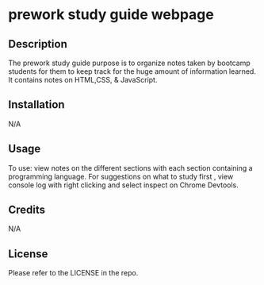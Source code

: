 # prework study guide webpage


## Description
The prework study guide purpose is to organize notes taken by bootcamp students for them to keep track for the huge amount of information learned. It contains notes on HTML,CSS, & JavaScript.


## Installation

N/A

## Usage
To use: view notes on the different sections with each section containing a programming language. For suggestions on what to study first , view console log with right clicking and select inspect on Chrome Devtools. 

## Credits

N/A

## License

Please refer to the LICENSE in the repo.
